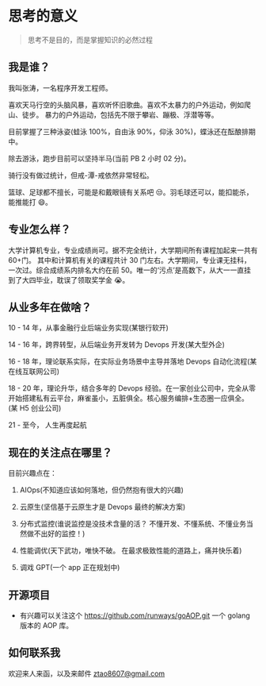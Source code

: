 # 思考的意义

> 思考不是目的，而是掌握知识的必然过程

## 我是谁？

我叫张涛，一名程序开发工程师。

喜欢天马行空的头脑风暴，喜欢听怀旧歌曲。喜欢不太暴力的户外运动，例如爬山、徒步。 暴力的户外运动，包括先不限于攀岩、蹦极、浮潜等等。

目前掌握了三种泳姿(蛙泳 100%，自由泳 90%，仰泳 30%)，蝶泳还在酝酿排期中。

除去游泳，跑步目前可以坚持半马(当前 PB 2 小时 02 分)。

骑行没有做过统计，但戒-潭-戒依然非常轻松。

篮球、足球都不擅长，可能是和戴眼镜有关系吧 😒。羽毛球还可以，能扣能杀，能推能打 😄。

## 专业怎么样？

大学计算机专业，专业成绩尚可。据不完全统计，大学期间所有课程加起来一共有 60+门。 其中和计算机有关的课程共计 30 门左右。大学期间，专业课无挂科，一次过。综合成绩系内排名大约在前 50。唯一的‘污点’是高数下，从大一一直挂到了大四毕业，耽误了领取奖学金 😭。

## 从业多年在做啥？

10 - 14 年，从事金融行业后端业务实现(某银行软开)

14 - 16 年，跨界转型，从后端业务开发转为 Devops 开发(某大型外企)

16 - 18 年，理论联系实际，在实际业务场景中主导并落地 Devops 自动化流程(某在线互联网公司)

18 - 20 年，理论升华，结合多年的 Devops 经验。在一家创业公司中，完全从零开始搭建私有云平台，麻雀虽小，五脏俱全。核心服务编排+生态圈一应俱全。(某 H5 创业公司)

21 - 至今， 人生再度起航

## 现在的关注点在哪里？

目前兴趣点在：

1. AIOps(不知道应该如何落地，但仍然抱有很大的兴趣)

2. 云原生(坚信基于云原生才是 Devops 最终的解决方案)

3. 分布式监控(谁说监控是没技术含量的活？ 不懂开发、不懂系统、不懂业务当然做不出好的监控！)

4. 性能调优(天下武功，唯快不破。 在最求极致性能的道路上，痛并快乐着)

5. 调戏 GPT(一个 app 正在规划中)

## 开源项目

- 有兴趣可以关注这个 https://github.com/runways/goAOP.git 一个 golang 版本的 AOP 库。

## 如何联系我

欢迎来人来函，以及来邮件 ztao8607@gmail.com
